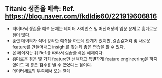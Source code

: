 ## Titanic 생존율 예측: Ref. https://blog.naver.com/fkdldjs60/221919606816

- 타이타닉 생존율 예측 문제는 데이터 사이언스 및 머신러닝의 입문 문제로 흥미로운 점이 많다. 
- 훈련 데이터가 적어 정확한 예측을 하는데 한계가 있지만, 결손값처리 및 새로운 feature를 만들어내고 insight를 찾는데 좋은 연습을 할 수 있다. 
- 본 페이지는 위 Ref.를 따라서 실습을 해본 예제이다. 
- 흥미로운 점은 몇 가지 feature만 선택하고 특별하게 feature engineering을 하지 않아도 꽤 좋은 점수를 낼 수 있었다는 점이다. 
- 데이터세트의 부족에서 오는 한계
